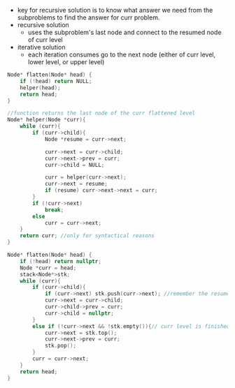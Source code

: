 - key for recursive solution is to know what answer we need from the subproblems to find the answer for curr problem.
- recursive solution
    - uses the subproblem's last node and connect to the resumed node of curr level
- iterative solution
    - each iteration consumes go to the next node (either of curr level, lower level, or upper level)
    
```cpp
Node* flatten(Node* head) {
    if (!head) return NULL;
    helper(head); 
    return head;
}

//function returns the last node of the curr flattened level
Node* helper(Node *curr){ 
    while (curr){
        if (curr->child){
            Node *resume = curr->next;

            curr->next = curr->child;
            curr->next->prev = curr;
            curr->child = NULL;

            curr = helper(curr->next); 
            curr->next = resume;
            if (resume) curr->next->next = curr;
        }
        if (!curr->next)
            break;
        else
            curr = curr->next;
    }
    return curr; //only for syntactical reasons
}
```

```cpp
Node* flatten(Node* head) {
    if (!head) return nullptr;
    Node *curr = head;
    stack<Node*>stk;
    while (curr){
        if (curr->child){ 
            if (curr->next) stk.push(curr->next); //remember the resume node of curr level
            curr->next = curr->child;
            curr->child->prev = curr;
            curr->child = nullptr;
        }
        else if (!curr->next && !stk.empty()){// curr level is finished, go back to upper level 
            curr->next = stk.top();
            curr->next->prev = curr;
            stk.pop();
        }
        curr = curr->next;
    }
    return head;
}
```
